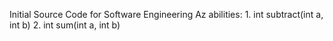 Initial Source Code for Software Engineering Az
  abilities: 
    1. int  subtract(int a, int b)
    2. int  sum(int a, int b)
